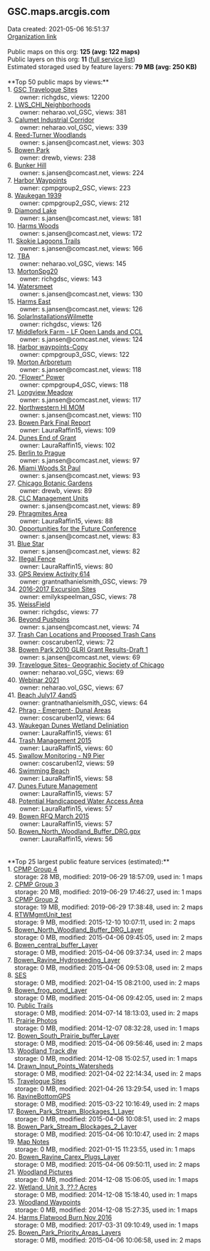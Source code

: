<h2>GSC.maps.arcgis.com</h2> Data created: 2021-05-06 16:51:37 <br /><a target='new' href='https://GSC.maps.arcgis.com'>Organization link</a><br /><br />Public maps on this org: <b>125 (avg: 122 maps)</b><br />Public layers on this org: <b>11 </b>(<a target='new' href='https://services.arcgis.com/wU4525xrREMtcxGu/ArcGIS/rest/services'>full service list</a>)<br />Estimated storaged used by feature layers: <b>79 MB (avg: 250 KB)</b><br /><br />**Top 50 public maps by views:**<br />  1. <a target='new' href='https://www.arcgis.com/home/item.html?id=8b0177542d7e4e049d399abef4719411'>GSC Travelogue Sites</a> <br />  &nbsp;&nbsp;&nbsp;&nbsp; &nbsp;&nbsp;owner: richgdsc, views: 12200<br />  2. <a target='new' href='https://www.arcgis.com/home/item.html?id=ae89dd4560ea4c28b180f046a29a9319'>LWS_CHI_Neighborhoods</a> <br />  &nbsp;&nbsp;&nbsp;&nbsp; &nbsp;&nbsp;owner: neharao.vol_GSC, views: 381<br />  3. <a target='new' href='https://www.arcgis.com/home/item.html?id=0f2dd7636a24446d9177265938e024b9'>Calumet Industrial Corridor</a> <br />  &nbsp;&nbsp;&nbsp;&nbsp; &nbsp;&nbsp;owner: neharao.vol_GSC, views: 339<br />  4. <a target='new' href='https://www.arcgis.com/home/item.html?id=875e0fab10b14f37b6ac1ecc49d9c409'>Reed-Turner Woodlands</a> <br />  &nbsp;&nbsp;&nbsp;&nbsp; &nbsp;&nbsp;owner: s.jansen@comcast.net, views: 303<br />  5. <a target='new' href='https://www.arcgis.com/home/item.html?id=691539b71ec44934a1f912a3c9da0c5a'>Bowen Park</a> <br />  &nbsp;&nbsp;&nbsp;&nbsp; &nbsp;&nbsp;owner: drewb, views: 238<br />  6. <a target='new' href='https://www.arcgis.com/home/item.html?id=3b675d16c8b0489baa5dc91945a0d27c'>Bunker Hill</a> <br />  &nbsp;&nbsp;&nbsp;&nbsp; &nbsp;&nbsp;owner: s.jansen@comcast.net, views: 224<br />  7. <a target='new' href='https://www.arcgis.com/home/item.html?id=1871caf4ce454c6c8f04baa5fce2b2af'>Harbor Waypoints</a> <br />  &nbsp;&nbsp;&nbsp;&nbsp; &nbsp;&nbsp;owner: cpmpgroup2_GSC, views: 223<br />  8. <a target='new' href='https://www.arcgis.com/home/item.html?id=9fe95d3226a4412ab999e2c24e0b9a0a'>Waukegan 1939</a> <br />  &nbsp;&nbsp;&nbsp;&nbsp; &nbsp;&nbsp;owner: cpmpgroup2_GSC, views: 212<br />  9. <a target='new' href='https://www.arcgis.com/home/item.html?id=78cbf3a4938f4facbeb702edbf612374'>Diamond Lake</a> <br />  &nbsp;&nbsp;&nbsp;&nbsp; &nbsp;&nbsp;owner: s.jansen@comcast.net, views: 181<br />  10. <a target='new' href='https://www.arcgis.com/home/item.html?id=722cae8c58b74db7a6fac6001e0127f4'>Harms Woods</a> <br />  &nbsp;&nbsp;&nbsp;&nbsp; &nbsp;&nbsp;owner: s.jansen@comcast.net, views: 172<br />  11. <a target='new' href='https://www.arcgis.com/home/item.html?id=fbd91155c25e4619a28e494dc92538fa'>Skokie Lagoons Trails</a> <br />  &nbsp;&nbsp;&nbsp;&nbsp; &nbsp;&nbsp;owner: s.jansen@comcast.net, views: 166<br />  12. <a target='new' href='https://www.arcgis.com/home/item.html?id=ed2cce097f3c434b9e8f763cf79a639d'>TBA</a> <br />  &nbsp;&nbsp;&nbsp;&nbsp; &nbsp;&nbsp;owner: neharao.vol_GSC, views: 145<br />  13. <a target='new' href='https://www.arcgis.com/home/item.html?id=9b3f4a0cec85444da9495bae5ca4d7ad'>MortonSpg20</a> <br />  &nbsp;&nbsp;&nbsp;&nbsp; &nbsp;&nbsp;owner: richgdsc, views: 143<br />  14. <a target='new' href='https://www.arcgis.com/home/item.html?id=9752f3ec00d145b4aacd677b40a3ffe5'>Watersmeet</a> <br />  &nbsp;&nbsp;&nbsp;&nbsp; &nbsp;&nbsp;owner: s.jansen@comcast.net, views: 130<br />  15. <a target='new' href='https://www.arcgis.com/home/item.html?id=dc8260aaceb849b4af2006a7e651e1ad'>Harms East</a> <br />  &nbsp;&nbsp;&nbsp;&nbsp; &nbsp;&nbsp;owner: s.jansen@comcast.net, views: 126<br />  16. <a target='new' href='https://www.arcgis.com/home/item.html?id=92d099a3299c4e5eb93f585fbc605404'>SolarInstallationsWilmette</a> <br />  &nbsp;&nbsp;&nbsp;&nbsp; &nbsp;&nbsp;owner: richgdsc, views: 126<br />  17. <a target='new' href='https://www.arcgis.com/home/item.html?id=86e539e011284d55b5e80598ba06a111'>Middlefork Farm - LF Open Lands and CCL</a> <br />  &nbsp;&nbsp;&nbsp;&nbsp; &nbsp;&nbsp;owner: s.jansen@comcast.net, views: 124<br />  18. <a target='new' href='https://www.arcgis.com/home/item.html?id=927ea10066b547789f69ebd6b1122b29'>Harbor waypoints-Copy</a> <br />  &nbsp;&nbsp;&nbsp;&nbsp; &nbsp;&nbsp;owner: cpmpgroup3_GSC, views: 122<br />  19. <a target='new' href='https://www.arcgis.com/home/item.html?id=63e9b84b526a42a0a35d139548416ff5'>Morton Arboretum</a> <br />  &nbsp;&nbsp;&nbsp;&nbsp; &nbsp;&nbsp;owner: s.jansen@comcast.net, views: 118<br />  20. <a target='new' href='https://www.arcgis.com/home/item.html?id=8bdb7a1fd953493db7b3f25fdbb3443d'>"Flower" Power</a> <br />  &nbsp;&nbsp;&nbsp;&nbsp; &nbsp;&nbsp;owner: cpmpgroup4_GSC, views: 118<br />  21. <a target='new' href='https://www.arcgis.com/home/item.html?id=22e15b70c9b94e3788d05d6b06f31d79'>Longview Meadow</a> <br />  &nbsp;&nbsp;&nbsp;&nbsp; &nbsp;&nbsp;owner: s.jansen@comcast.net, views: 117<br />  22. <a target='new' href='https://www.arcgis.com/home/item.html?id=c6efbc07a4464305af0aa324f33c7232'>Northwestern HI MOM</a> <br />  &nbsp;&nbsp;&nbsp;&nbsp; &nbsp;&nbsp;owner: s.jansen@comcast.net, views: 110<br />  23. <a target='new' href='https://www.arcgis.com/home/item.html?id=e6bd82719bc947d9afe21cb10ffda8c5'>Bowen Park Final Report</a> <br />  &nbsp;&nbsp;&nbsp;&nbsp; &nbsp;&nbsp;owner: LauraRaffin15, views: 109<br />  24. <a target='new' href='https://www.arcgis.com/home/item.html?id=102e7260f8d74432967d90d95289ccd6'>Dunes End of Grant</a> <br />  &nbsp;&nbsp;&nbsp;&nbsp; &nbsp;&nbsp;owner: LauraRaffin15, views: 102<br />  25. <a target='new' href='https://www.arcgis.com/home/item.html?id=5bd2b25d855e4450aac9eb7280dc98aa'>Berlin to Prague</a> <br />  &nbsp;&nbsp;&nbsp;&nbsp; &nbsp;&nbsp;owner: s.jansen@comcast.net, views: 97<br />  26. <a target='new' href='https://www.arcgis.com/home/item.html?id=1cca63558a54448a85f47bcc19a07e02'>Miami Woods  St Paul</a> <br />  &nbsp;&nbsp;&nbsp;&nbsp; &nbsp;&nbsp;owner: s.jansen@comcast.net, views: 93<br />  27. <a target='new' href='https://www.arcgis.com/home/item.html?id=ed9098dbe09740e19b1104650f34ad2c'>Chicago Botanic Gardens</a> <br />  &nbsp;&nbsp;&nbsp;&nbsp; &nbsp;&nbsp;owner: drewb, views: 89<br />  28. <a target='new' href='https://www.arcgis.com/home/item.html?id=3466cfaad93f46b9a2d487f3d592c7b5'>CLC Management Units</a> <br />  &nbsp;&nbsp;&nbsp;&nbsp; &nbsp;&nbsp;owner: s.jansen@comcast.net, views: 89<br />  29. <a target='new' href='https://www.arcgis.com/home/item.html?id=0b7e78b8abe54cf2afa7df11bd738275'>Phragmites Area</a> <br />  &nbsp;&nbsp;&nbsp;&nbsp; &nbsp;&nbsp;owner: LauraRaffin15, views: 88<br />  30. <a target='new' href='https://www.arcgis.com/home/item.html?id=68d2cac9ce0f4948a62bfcd28a6914bc'>Opportunities for the Future Conference</a> <br />  &nbsp;&nbsp;&nbsp;&nbsp; &nbsp;&nbsp;owner: s.jansen@comcast.net, views: 83<br />  31. <a target='new' href='https://www.arcgis.com/home/item.html?id=6f5b87b10f3e4a91b02c51eeadab42ab'>Blue Star</a> <br />  &nbsp;&nbsp;&nbsp;&nbsp; &nbsp;&nbsp;owner: s.jansen@comcast.net, views: 82<br />  32. <a target='new' href='https://www.arcgis.com/home/item.html?id=5ae3f9538b1f4b4d887c328ced1eb8f9'>Illegal Fence</a> <br />  &nbsp;&nbsp;&nbsp;&nbsp; &nbsp;&nbsp;owner: LauraRaffin15, views: 80<br />  33. <a target='new' href='https://www.arcgis.com/home/item.html?id=fa127c29d0ef47038bcc29d0a03fa46c'>GPS Review Activity 614</a> <br />  &nbsp;&nbsp;&nbsp;&nbsp; &nbsp;&nbsp;owner: grantnathanielsmith_GSC, views: 79<br />  34. <a target='new' href='https://www.arcgis.com/home/item.html?id=dd3741b6d43c43b1b27f6f81cdf83f9c'>2016-2017 Excursion Sites</a> <br />  &nbsp;&nbsp;&nbsp;&nbsp; &nbsp;&nbsp;owner: emilykspeelman_GSC, views: 78<br />  35. <a target='new' href='https://www.arcgis.com/home/item.html?id=b42fa85c23e04b738c1155784630df67'>WeissField</a> <br />  &nbsp;&nbsp;&nbsp;&nbsp; &nbsp;&nbsp;owner: richgdsc, views: 77<br />  36. <a target='new' href='https://www.arcgis.com/home/item.html?id=b5d6a248ab5b49eaa5622b155e33d3dd'>Beyond Pushpins</a> <br />  &nbsp;&nbsp;&nbsp;&nbsp; &nbsp;&nbsp;owner: s.jansen@comcast.net, views: 74<br />  37. <a target='new' href='https://www.arcgis.com/home/item.html?id=1a1e1a60b7bf46b2b4253c5c17ce6002'>Trash Can Locations and Proposed Trash Cans</a> <br />  &nbsp;&nbsp;&nbsp;&nbsp; &nbsp;&nbsp;owner: coscaruben12, views: 72<br />  38. <a target='new' href='https://www.arcgis.com/home/item.html?id=b4a04775824c42cbada195d385a79f75'>Bowen Park 2010 GLRI Grant Results-Draft 1</a> <br />  &nbsp;&nbsp;&nbsp;&nbsp; &nbsp;&nbsp;owner: s.jansen@comcast.net, views: 69<br />  39. <a target='new' href='https://www.arcgis.com/home/item.html?id=bc51682336034c98a393cd7ec489e3fa'>Travelogue Sites- Geographic Society of Chicago</a> <br />  &nbsp;&nbsp;&nbsp;&nbsp; &nbsp;&nbsp;owner: neharao.vol_GSC, views: 69<br />  40. <a target='new' href='https://www.arcgis.com/home/item.html?id=e7d1bfc0b2614d778c8c06114c387ce7'>Webinar 2021</a> <br />  &nbsp;&nbsp;&nbsp;&nbsp; &nbsp;&nbsp;owner: neharao.vol_GSC, views: 67<br />  41. <a target='new' href='https://www.arcgis.com/home/item.html?id=2db1048a5f664a52ab5e20de4fceedbe'>Beach July17 4and5</a> <br />  &nbsp;&nbsp;&nbsp;&nbsp; &nbsp;&nbsp;owner: grantnathanielsmith_GSC, views: 64<br />  42. <a target='new' href='https://www.arcgis.com/home/item.html?id=8627a3b422304260b3769a88594da74e'>Phrag - Emergent- Dunal Areas</a> <br />  &nbsp;&nbsp;&nbsp;&nbsp; &nbsp;&nbsp;owner: coscaruben12, views: 64<br />  43. <a target='new' href='https://www.arcgis.com/home/item.html?id=fff41333a9bb4ecd82668a28196aaafe'>Waukegan Dunes Wetland Deliniation</a> <br />  &nbsp;&nbsp;&nbsp;&nbsp; &nbsp;&nbsp;owner: LauraRaffin15, views: 61<br />  44. <a target='new' href='https://www.arcgis.com/home/item.html?id=ea39d3a6f3e64564badb574d1f41807a'>Trash Management 2015</a> <br />  &nbsp;&nbsp;&nbsp;&nbsp; &nbsp;&nbsp;owner: LauraRaffin15, views: 60<br />  45. <a target='new' href='https://www.arcgis.com/home/item.html?id=f1faa2a8b01540feb6e68cbee8a42505'>Swallow Monitoring - N9 Pier</a> <br />  &nbsp;&nbsp;&nbsp;&nbsp; &nbsp;&nbsp;owner: coscaruben12, views: 59<br />  46. <a target='new' href='https://www.arcgis.com/home/item.html?id=0a98487f4caf4127b997543ad35a405a'>Swimming Beach</a> <br />  &nbsp;&nbsp;&nbsp;&nbsp; &nbsp;&nbsp;owner: LauraRaffin15, views: 58<br />  47. <a target='new' href='https://www.arcgis.com/home/item.html?id=0aec7a7c78094064a6b97b55c0ea58d4'>Dunes Future Management</a> <br />  &nbsp;&nbsp;&nbsp;&nbsp; &nbsp;&nbsp;owner: LauraRaffin15, views: 57<br />  48. <a target='new' href='https://www.arcgis.com/home/item.html?id=a41aa20a60554b1ea5f93e784cdeafa2'>Potential Handicapped Water Access Area</a> <br />  &nbsp;&nbsp;&nbsp;&nbsp; &nbsp;&nbsp;owner: LauraRaffin15, views: 57<br />  49. <a target='new' href='https://www.arcgis.com/home/item.html?id=3261c3b0b2474c8aa21ceb9acf3dbc47'>Bowen RFQ March 2015</a> <br />  &nbsp;&nbsp;&nbsp;&nbsp; &nbsp;&nbsp;owner: LauraRaffin15, views: 57<br />  50. <a target='new' href='https://www.arcgis.com/home/item.html?id=f93824efaeb4499fb039e89442aa7716'>Bowen_North_Woodland_Buffer_DRG.gpx</a> <br />  &nbsp;&nbsp;&nbsp;&nbsp; &nbsp;&nbsp;owner: LauraRaffin15, views: 56<br /><br /><br />**Top 25 largest public feature services (estimated):**<br /> 1. <a target='new' href='https://www.arcgis.com/home/item.html?id=8b1af1c7c5504c20a1e50fe90a0091e2'>CPMP Group 4</a><br /> &nbsp;&nbsp;&nbsp;&nbsp;storage: 28 MB, modified: 2019-06-29 18:57:09,  used in: 1 maps<br /> 2. <a target='new' href='https://www.arcgis.com/home/item.html?id=b1f98701e06649458d29fd9d85747545'>CPMP Group 3</a><br /> &nbsp;&nbsp;&nbsp;&nbsp;storage: 20 MB, modified: 2019-06-29 17:46:27,  used in: 1 maps<br /> 3. <a target='new' href='https://www.arcgis.com/home/item.html?id=79f961dbe4a949dab23b2fc5b67f72f6'>CPMP Group 2</a><br /> &nbsp;&nbsp;&nbsp;&nbsp;storage: 19 MB, modified: 2019-06-29 17:38:48,  used in: 2 maps<br /> 4. <a target='new' href='https://www.arcgis.com/home/item.html?id=bcb9acc34ebb4eeca8b08f99eb631d33'>RTWMgmtUnit_test</a><br /> &nbsp;&nbsp;&nbsp;&nbsp;storage: 9 MB, modified: 2015-12-10 10:07:11,  used in: 2 maps<br /> 5. <a target='new' href='https://www.arcgis.com/home/item.html?id=d142184a371247e185113861481599d5'>Bowen_North_Woodland_Buffer_DRG_Layer</a><br /> &nbsp;&nbsp;&nbsp;&nbsp;storage: 0 MB, modified: 2015-04-06 09:45:05,  used in: 2 maps<br /> 6. <a target='new' href='https://www.arcgis.com/home/item.html?id=93b5eb7be4564c09b1f9ff0c4db0a950'>Bowen_central_buffer_Layer</a><br /> &nbsp;&nbsp;&nbsp;&nbsp;storage: 0 MB, modified: 2015-04-06 09:37:34,  used in: 2 maps<br /> 7. <a target='new' href='https://www.arcgis.com/home/item.html?id=41bc6a3015cc400799f19b55a7d901a4'>Bowen_Ravine_Hydroseeding_Layer</a><br /> &nbsp;&nbsp;&nbsp;&nbsp;storage: 0 MB, modified: 2015-04-06 09:53:08,  used in: 2 maps<br /> 8. <a target='new' href='https://www.arcgis.com/home/item.html?id=825d232b12054cdb9bf8ec8bb5ae60b9'>SES</a><br /> &nbsp;&nbsp;&nbsp;&nbsp;storage: 0 MB, modified: 2021-04-15 08:21:00,  used in: 2 maps<br /> 9. <a target='new' href='https://www.arcgis.com/home/item.html?id=316d22e5393b4b94a0339f5f0a30c2bf'>Bowen_frog_pond_Layer</a><br /> &nbsp;&nbsp;&nbsp;&nbsp;storage: 0 MB, modified: 2015-04-06 09:42:05,  used in: 2 maps<br /> 10. <a target='new' href='https://www.arcgis.com/home/item.html?id=22e90b4ba6c746fea5291d49053d3f9b'>Public Trails</a><br /> &nbsp;&nbsp;&nbsp;&nbsp;storage: 0 MB, modified: 2014-07-14 18:13:03,  used in: 2 maps<br /> 11. <a target='new' href='https://www.arcgis.com/home/item.html?id=27e0fef2e36243988d1a6a9e9044a1ee'>Prairie Photos</a><br /> &nbsp;&nbsp;&nbsp;&nbsp;storage: 0 MB, modified: 2014-12-07 08:32:28,  used in: 1 maps<br /> 12. <a target='new' href='https://www.arcgis.com/home/item.html?id=b97dccff077d410ab1d5cc0c73675caa'>Bowen_South_Prairie_buffer_Layer</a><br /> &nbsp;&nbsp;&nbsp;&nbsp;storage: 0 MB, modified: 2015-04-06 09:56:46,  used in: 2 maps<br /> 13. <a target='new' href='https://www.arcgis.com/home/item.html?id=4189ffa083dd4942be062fe4c755bfbb'>Woodland Track dlw</a><br /> &nbsp;&nbsp;&nbsp;&nbsp;storage: 0 MB, modified: 2014-12-08 15:02:57,  used in: 1 maps<br /> 14. <a target='new' href='https://www.arcgis.com/home/item.html?id=d49a7b5f16ed483ca9fa9026adb26685'>Drawn_Input_Points_Watersheds</a><br /> &nbsp;&nbsp;&nbsp;&nbsp;storage: 0 MB, modified: 2021-04-02 22:14:34,  used in: 2 maps<br /> 15. <a target='new' href='https://www.arcgis.com/home/item.html?id=d6158f901ddc4a6890b1d06bff41ae37'>Travelogue Sites</a><br /> &nbsp;&nbsp;&nbsp;&nbsp;storage: 0 MB, modified: 2021-04-26 13:29:54,  used in: 1 maps<br /> 16. <a target='new' href='https://www.arcgis.com/home/item.html?id=72f591eaac064b41b9536d9d1ef0c994'>RavineBottomGPS</a><br /> &nbsp;&nbsp;&nbsp;&nbsp;storage: 0 MB, modified: 2015-03-22 10:16:49,  used in: 2 maps<br /> 17. <a target='new' href='https://www.arcgis.com/home/item.html?id=ccc21d2827844af0bd0341e9ed7fe839'>Bowen_Park_Stream_Blockages_1_Layer</a><br /> &nbsp;&nbsp;&nbsp;&nbsp;storage: 0 MB, modified: 2015-04-06 10:08:51,  used in: 2 maps<br /> 18. <a target='new' href='https://www.arcgis.com/home/item.html?id=3c25f729a0684a69a4551f8627df4a81'>Bowen_Park_Stream_Blockages_2_Layer</a><br /> &nbsp;&nbsp;&nbsp;&nbsp;storage: 0 MB, modified: 2015-04-06 10:10:47,  used in: 2 maps<br /> 19. <a target='new' href='https://www.arcgis.com/home/item.html?id=b882d40a6246480186b3fcde5153d69c'>Map Notes</a><br /> &nbsp;&nbsp;&nbsp;&nbsp;storage: 0 MB, modified: 2021-01-15 11:23:55,  used in: 1 maps<br /> 20. <a target='new' href='https://www.arcgis.com/home/item.html?id=2f9ccf6e86ba4b7da9495c6c94225db9'>Bowen_Ravine_Carex_Plugs_Layer</a><br /> &nbsp;&nbsp;&nbsp;&nbsp;storage: 0 MB, modified: 2015-04-06 09:50:11,  used in: 2 maps<br /> 21. <a target='new' href='https://www.arcgis.com/home/item.html?id=e27f85508965447c85774cb57f27abe8'>Woodland Pictures</a><br /> &nbsp;&nbsp;&nbsp;&nbsp;storage: 0 MB, modified: 2014-12-08 15:06:05,  used in: 1 maps<br /> 22. <a target='new' href='https://www.arcgis.com/home/item.html?id=5ba485a2297e445d86474dc8fd00bc1c'>Wetland, Unit 3, ??.? Acres</a><br /> &nbsp;&nbsp;&nbsp;&nbsp;storage: 0 MB, modified: 2014-12-08 15:18:40,  used in: 1 maps<br /> 23. <a target='new' href='https://www.arcgis.com/home/item.html?id=adddd9d6df2d42878ddb5f499943b46c'>Woodland Waypoints</a><br /> &nbsp;&nbsp;&nbsp;&nbsp;storage: 0 MB, modified: 2014-12-08 15:27:35,  used in: 1 maps<br /> 24. <a target='new' href='https://www.arcgis.com/home/item.html?id=46f8c57ddcca4dd0a5609c8e424c1416'>Harms Flatwood Burn Nov 2016</a><br /> &nbsp;&nbsp;&nbsp;&nbsp;storage: 0 MB, modified: 2017-03-31 09:10:49,  used in: 1 maps<br /> 25. <a target='new' href='https://www.arcgis.com/home/item.html?id=cdfc225696d046b6aa893b970d7fe651'>Bowen_Park_Priority_Areas_Layers</a><br /> &nbsp;&nbsp;&nbsp;&nbsp;storage: 0 MB, modified: 2015-04-06 10:06:58,  used in: 2 maps<br />